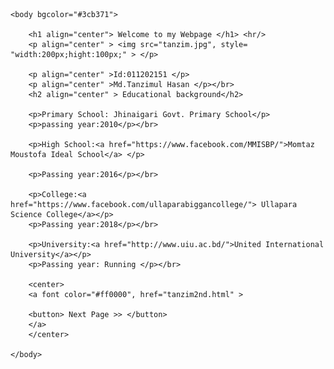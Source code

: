 <!DOCTYPE html>

<html>
	<head>
		<title>
		 	Welcome to my profile 
		</title>
    </head>
	
	
	<body bgcolor="#3cb371">

	    <h1 align="center"> Welcome to my Webpage </h1> <hr/>
		<p align="center" > <img src="tanzim.jpg", style= "width:200px;hight:100px;" > </p>
		
		<p align="center" >Id:011202151 </p> 
		<p align="center" >Md.Tanzimul Hasan </p></br>
		<h2 align="center" > Educational background</h2>
		
		<p>Primary School: Jhinaigari Govt. Primary School</p> 
		<p>passing year:2010</p></br>
		
		<p>High School:<a href="https://www.facebook.com/MMISBP/">Momtaz Moustofa Ideal School</a> </p>
		
		<p>Passing year:2016</p></br>
			
		<p>College:<a href="https://www.facebook.com/ullaparabiggancollege/"> Ullapara Science College</a></p>
		<p>Passing year:2018</p></br>
		
		<p>University:<a href="http://www.uiu.ac.bd/">United International University</a></p>
		<p>Passing year: Running </p></br>
		
		<center>
		<a font color="#ff0000", href="tanzim2nd.html" >
		
		<button> Next Page >> </button>
		</a>
		</center>	
			
	</body>
		
</html>
